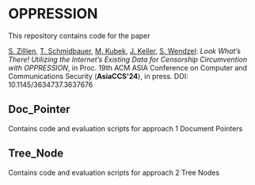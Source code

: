 # OPPRESSION
This repository contains code for the paper

[S. Zillien](https://scholar.google.de/citations?user=kdCKry4AAAAJ&hl=de), [T. Schmidbauer](https://scholar.google.de/citations?user=r9WWrioAAAAJ&hl=en), [M. Kubek](https://cas.gsu.edu/profile/mario-kubek/), [J. Keller](https://www.fernuni-hagen.de/pv/), [S. Wendzel](https://www.wendzel.de/): *Look What’s There! Utilizing the Internet’s Existing Data for Censorship Circumvention with OPPRESSION*, in Proc. 19th ACM ASIA Conference on Computer and Communications Security (**AsiaCCS'24**), in press. DOI: 10.1145/3634737.3637676

## Doc_Pointer
Contains code and evaluation scripts for approach 1 Document Pointers

## Tree_Node
Contains code and evaluation scripts for approach 2 Tree Nodes
